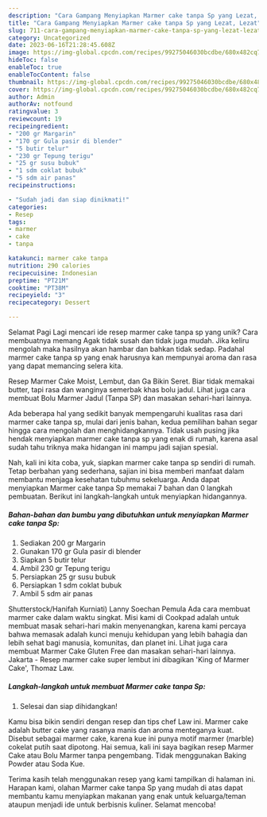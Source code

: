 ```yaml
---
description: "Cara Gampang Menyiapkan Marmer cake tanpa Sp yang Lezat, Lezat"
title: "Cara Gampang Menyiapkan Marmer cake tanpa Sp yang Lezat, Lezat"
slug: 711-cara-gampang-menyiapkan-marmer-cake-tanpa-sp-yang-lezat-lezat
category: Uncategorized
date: 2023-06-16T21:28:45.608Z
image: https://img-global.cpcdn.com/recipes/99275046030bcdbe/680x482cq70/marmer-cake-tanpa-sp-foto-resep-utama.jpg
hideToc: false
enableToc: true
enableTocContent: false
thumbnail: https://img-global.cpcdn.com/recipes/99275046030bcdbe/680x482cq70/marmer-cake-tanpa-sp-foto-resep-utama.jpg
cover: https://img-global.cpcdn.com/recipes/99275046030bcdbe/680x482cq70/marmer-cake-tanpa-sp-foto-resep-utama.jpg
author: Admin
authorAv: notfound
ratingvalue: 3
reviewcount: 19
recipeingredient:
- "200 gr Margarin"
- "170 gr Gula pasir di blender"
- "5 butir telur"
- "230 gr Tepung terigu"
- "25 gr susu bubuk"
- "1 sdm coklat bubuk"
- "5 sdm air panas"
recipeinstructions:

- "Sudah jadi dan siap dinikmati!"
categories:
- Resep
tags:
- marmer
- cake
- tanpa

katakunci: marmer cake tanpa 
nutrition: 290 calories
recipecuisine: Indonesian
preptime: "PT21M"
cooktime: "PT38M"
recipeyield: "3"
recipecategory: Dessert

---
```



Selamat Pagi Lagi mencari ide resep marmer cake tanpa sp yang unik? Cara membuatnya memang Agak tidak susah dan tidak juga mudah. Jika keliru mengolah maka hasilnya akan hambar dan bahkan tidak sedap. Padahal marmer cake tanpa sp yang enak harusnya kan mempunyai aroma dan rasa yang dapat memancing selera kita.


Resep Marmer Cake Moist, Lembut, dan Ga Bikin Seret. Biar tidak memakai butter, tapi rasa dan wanginya semerbak khas bolu jadul. Lihat juga cara membuat Bolu Marmer Jadul (Tanpa SP) dan masakan sehari-hari lainnya.

Ada beberapa hal yang sedikit banyak mempengaruhi kualitas rasa dari marmer cake tanpa sp, mulai dari jenis bahan, kedua pemilihan bahan segar hingga cara mengolah dan menghidangkannya. Tidak usah pusing jika hendak menyiapkan marmer cake tanpa sp yang enak di rumah, karena asal sudah tahu triknya maka hidangan ini mampu jadi sajian spesial.


Nah, kali ini kita coba, yuk, siapkan marmer cake tanpa sp sendiri di rumah. Tetap berbahan yang sederhana, sajian ini bisa memberi manfaat dalam membantu menjaga kesehatan tubuhmu sekeluarga. Anda dapat menyiapkan Marmer cake tanpa Sp memakai 7 bahan dan 0 langkah pembuatan. Berikut ini langkah-langkah untuk menyiapkan hidangannya.

<!--inarticleads1-->

##### Bahan-bahan dan bumbu yang dibutuhkan untuk menyiapkan Marmer cake tanpa Sp:

1. Sediakan 200 gr Margarin
1. Gunakan 170 gr Gula pasir di blender
1. Siapkan 5 butir telur
1. Ambil 230 gr Tepung terigu
1. Persiapkan 25 gr susu bubuk
1. Persiapkan 1 sdm coklat bubuk
1. Ambil 5 sdm air panas


Shutterstock/Hanifah Kurniati) Lanny Soechan Pemula Ada cara membuat marmer cake dalam waktu singkat. Misi kami di Cookpad adalah untuk membuat masak sehari-hari makin menyenangkan, karena kami percaya bahwa memasak adalah kunci menuju kehidupan yang lebih bahagia dan lebih sehat bagi manusia, komunitas, dan planet ini. Lihat juga cara membuat Marmer Cake Gluten Free dan masakan sehari-hari lainnya. Jakarta - Resep marmer cake super lembut ini dibagikan &#39;King of Marmer Cake&#39;, Thomaz Law. 

<!--inarticleads2-->

##### Langkah-langkah untuk membuat Marmer cake tanpa Sp:


1. Selesai dan siap dihidangkan!

Kamu bisa bikin sendiri dengan resep dan tips chef Law ini. Marmer cake adalah butter cake yang rasanya manis dan aroma menteganya kuat. Disebut sebagai marmer cake, karena kue ini punya motif marmer (marble) cokelat putih saat dipotong. Hai semua, kali ini saya bagikan resep Marmer Cake atau Bolu Marmer tanpa pengembang. Tidak menggunakan Baking Powder atau Soda Kue. 

Terima kasih telah menggunakan resep yang kami tampilkan di halaman ini. Harapan kami, olahan Marmer cake tanpa Sp yang mudah di atas dapat membantu kamu menyiapkan makanan yang enak untuk keluarga/teman ataupun menjadi ide untuk berbisnis kuliner. Selamat mencoba!
